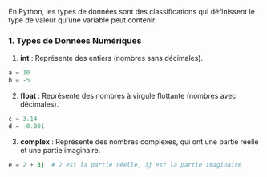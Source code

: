 En Python, les types de données sont des classifications qui définissent le type de valeur qu'une variable peut contenir.

### 1. Types de Données Numériques

1. **int** : Représente des entiers (nombres sans décimales).

```python
a = 10
b = -5
```

2. **float** : Représente des nombres à virgule flottante (nombres avec décimales).

```python
c = 3.14
d = -0.001
```

3. **complex** : Représente des nombres complexes, qui ont une partie réelle et une partie imaginaire.

```python
e = 2 + 3j  # 2 est la partie réelle, 3j est la partie imaginaire
```